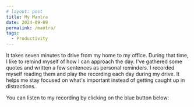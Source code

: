 ```yaml
---
# layout: post
title: My Mantra
date: 2024-09-09
permalink: /mantra/
tags:
  - Productivity
---
```


It takes seven minutes to drive from my home to my office. During that time, I like to remind myself of how I can approach the day. I've gathered some quotes and written a few sentences as personal reminders. I recorded myself reading them and play the recording each day during my drive. It helps me stay focused on what's important instead of getting caught up in distractions.

You can listen to my recording by clicking on the blue button below:
<head>
    <title>Play Button Example</title>
    <style>
        #playButton {
            background-color: #007BFF; /* Blue background */
            border: none; /* No borders */
            color: white; /* White text */
            padding: 10px 15px; /* Some padding */
            text-align: center; /* Centered text */
            text-decoration: none; /* No underline */
            display: inline-block; /* Inline block element */
            font-size: 16px; /* Some font size */
            margin: 4px 2px; /* Some margin */
            cursor: pointer; /* Pointer/hand icon */
            border-radius: 10px; /* Slightly rounded corners */
        }

        #playButton:before {
            content: "▶"; /* Unicode play symbol */
            font-size: 20px; /* Larger icon size */
        }
    </style>
</head>
<body>
    <audio id="myAudio">
        <source src="/files/audio/mantra.m4a" type="audio/mpeg">
        Your browser does not support the audio element.
    </audio>
    <button id="playButton" onclick="playAudio()">Cheng's Mantra</button>
    <script>
        function playAudio() {
            var audio = document.getElementById("myAudio");
            audio.play();
        }
    </script>
</body>

- Anicca, Sankara, Aware, Equanimity, Act out of love.
- You are carrying in your mind the insane burden of a hundred things that you will or may have to do in the future instead of focusing your attention on the one thing that you can do now. — *The Power of Now* by Eckhart Tolle
- Lack of time is lack of priority.
- Ask myself, **Can I surpass myself from yesterday? Can I surpass someone facing similar problems now**. I am a competitive person, this line of thinking would help me stay motivated to choose the way I feel proud of myself.
- This run, even if it brings on heatstroke, will give me peace of mind tonight in that all-important ten minutes before I fall asleep. I now live for that ten minutes. I’m all about that ten minutes. I’ve been cheered by thousands, booed by thousands, but **nothing feels as bad as the booing inside your own head during those ten minutes before you fall asleep**. — *Open* by Andre Agassi
- **The entire internet is in a sense pornographic, a deliverer of a constant excitement that we have no innate capacity to resist**, a seducer that leads us down paths that for the most part do nothing to answer our real needs. — *How to think more about sex* by Alain de Botton
- From this moment I am prepared to control whatever personality awakes in me each day. **I will master my moods through positive action** and when I master my moods I will control my destiny. — *The Greatest Salesman in the World* by Og Mandino
- Start the day with office door half open so that I know I need to focus instead of mindlessly do something that I feel embarrassed/regret about. An alternative is to **make Internet and open office door hand-in-hand**; I'll open the office door before I access Internet. I'll disconnect before I close my office door.
- Schedule activities that I feel excited: Marathon, basketball, movies.
- **Unplug the Ethernet and schedule blocks to use Internet during the day: before l leaving my office for home.**
- Remember about the story of two monks:[^1] **forgiveness and letting go.**
- Focus on now so that I don't have to regret in the future.
- When I have to digress, do something that I always want to do: read discrete choice. Read python book.
- **I will get research lean by investing daily time into research. I will become better at doing research by doing more research. I will get better at saying no to temptations by saying no to temptations.**
- Visualize how a 10-year older Cheng would guide current me. When we are not watched or listened, we feel less motivated.
- **MAP: motivation, Ability, Prompt. Setup my environment (Prompt), mentally and physically, to improve my productivity.** – Fogg Behavior Model
- I can spend less time on youtube by fixing the time that I will use the Internet per day. The prompt of using youtube is very strong.
- Allow myself to rest instead of waiting for my body and mind to protest and procrastinate.
- When there is urge to digress, take a deep breath for 5 minutes and get back to the goals of now.
- **Start small, I did not go to YouTube/Porn to watch 5 hours, I just want to take a small peek. The same motivational trick works for research/work as well.**
- **See YouTube, Porn, wechat, facebook, twitter as red lights to stop because they are my escape routine. I can replace them with healthy coping strategies: take a nap, meditate, take a walk. Reading other things might be a distraction as well.**
- Be mindful about the tricks that my mind plays with me: my work is meaningless, let's escape to porn/youtube/singing/racing etc. **This is Resistance in the form of denial.**
- Let go of the idea of being perfect. I need to start small and show up in working on my problems. Done is better than perfect. 
- The reason why I want to digress is because I am tired, however, watching YouTube would only make it worse.
- **I can try put phone aside (in the car) for better concentration during work in office**
- Harmful behaviors like using porn cause pleasure chemicals to release in unnatural ways and at unhealthy levels. [^2]
- It's very similar to alcohol and tobacco addiction where we feel disgusted at the beginning. But we gradually get used to it and feeling need to use it.
- Addiction like porn are escape excuses for discomfort in life.
- Porn would hijack my reward system in the brain, which diminish my ability to enjoy regular things in life.
- The Latin root for "addiction" is dictator
- **From simply taking images/videos/words in through the eyes, the media acts as the porn drug's distributor.**
- As porn becomes the solution to dealing with discomforts of life, it can actually become the cause of stress rather than a relief from it.
- Celebrate my own progress and imagine more about the rewarding life without porn
- In some sense, addiction is just one version of laziness/Resistance. I do need to fight all versions of laziness/Resistance together.
- Simply avoiding porn won't cut it since the light source (passion of doing some meaningful things) is the solution to remove the darkness of porn completely.

[^1]: Two Monks

  A senior monk and a junior monk were traveling together. At one point, they came to a river with a strong current. As the monks were preparing to cross the river, they saw a very young and beautiful woman also attempting to cross. The young woman asked if they could help her cross to the other side.

  The two monks glanced at one another because they had taken vows not to touch a woman.

  Then, without a word, the older monk picked up the woman, carried her across the river, placed her gently on the other side, and carried on his journey.

  The younger monk couldn’t believe what had just happened. After rejoining his companion, he was speechless, and an hour passed without a word between them.

  Two more hours passed, then three, finally the younger monk could contain himself no longer, and blurted out “As monks, we are not permitted a woman, how could you then carry that woman on your shoulders?”

  The older monk looked at him and replied, “Brother, I set her down on the other side of the river, why are you still carrying her?”

[^2]: Many of the ideas about porn come from the book *Fortify A Step Toward Recovery*